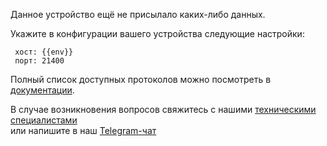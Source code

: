 
Данное устройство ещё не присылало каких-либо данных.

Укажите в конфигурации вашего устройства следующие настройки:

```
 хост: {{env}}
 порт: 21400
```

Полный список доступных протоколов можно посмотреть в [документации](https://rightech.io/developers/objects/protocol/).

В случае возникновения вопросов свяжитесь с нашими [техническими специалистами](mailto:development@rightech.io?subject=Telematic%20protocols&body=Im%20interested%20in%20wialon%20devices)  
или напишите в наш [Telegram-чат](https://t.me/rightech_iot)

